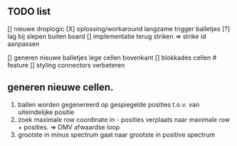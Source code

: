 ## TODO list
[] nieuwe droplogic
[X] oplossing/workaround langzame trigger balletjes
[?] lag bij slepen buiten board
[] implementatie terug striken => strike id aanpassen

[] generen nieuwe balletjes lege cellen bovenkant
[] blokkades cellen # feature
[] styling connectors verbeteren

## generen nieuwe cellen.

1. ballen worden gegenereerd op gespiegelde posities t.o.v. van uiteindelijke positie
2. zoek maximale row coordinate in - posities verplaats naar maximale row + posities. => DMV afwaardse loop
3. grootste in minus spectrum gaat naar grootste in positive spectrum



